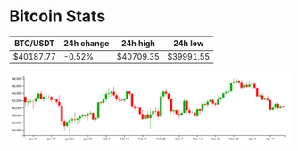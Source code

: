 # Bitcoin Stats

BTC/USDT|24h change|24h high|24h low|
|---|---|---|---|
|$40187.77|-0.52%|$40709.35|$39991.55|

<img src="./chart.svg">
